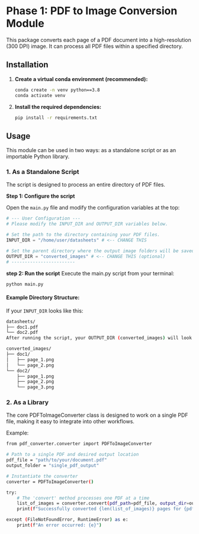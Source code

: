 # Phase 1: PDF to Image Conversion Module

This package converts each page of a PDF document into a high-resolution (300 DPI) image. It can process all PDF files within a specified directory.

## Installation

1.  **Create a virtual conda environment (recommended):**
    ```bash
    conda create -n venv python==3.8
    conda activate venv
    ```

2.  **Install the required dependencies:**
    ```bash
    pip install -r requirements.txt
    ```

## Usage

This module can be used in two ways: as a standalone script or as an importable Python library.

### 1. As a Standalone Script

The script is designed to process an entire directory of PDF files.

**Step 1: Configure the script**

Open the `main.py` file and modify the configuration variables at the top:
```python
# --- User Configuration ---
# Please modify the INPUT_DIR and OUTPUT_DIR variables below.

# Set the path to the directory containing your PDF files.
INPUT_DIR = "/home/user/datasheets" # <-- CHANGE THIS

# Set the parent directory where the output image folders will be saved.
OUTPUT_DIR = "converted_images" # <-- CHANGE THIS (optional)
# ------------------------
```

**step 2: Run the script**
Execute the main.py script from your terminal:
```bash
python main.py
```

#### Example Directory Structure:
If your `INPUT_DIR` looks like this:
```bash
datasheets/
├── doc1.pdf
└── doc2.pdf
After running the script, your OUTPUT_DIR (converted_images) will look like this:

converted_images/
├── doc1/
│   ├── page_1.png
│   └── page_2.png
└── doc2/
    ├── page_1.png
    ├── page_2.png
    └── page_3.png
```

### 2. As a Library
The core PDFToImageConverter class is designed to work on a single PDF file, making it easy to integrate into other workflows.

Example:
```bash
from pdf_converter.converter import PDFToImageConverter

# Path to a single PDF and desired output location
pdf_file = "path/to/your/document.pdf"
output_folder = "single_pdf_output"

# Instantiate the converter
converter = PDFToImageConverter()

try:
    # The 'convert' method processes one PDF at a time
    list_of_images = converter.convert(pdf_path=pdf_file, output_dir=output_folder)
    print(f"Successfully converted {len(list_of_images)} pages for {pdf_file}.")

except (FileNotFoundError, RuntimeError) as e:
    print(f"An error occurred: {e}")
```